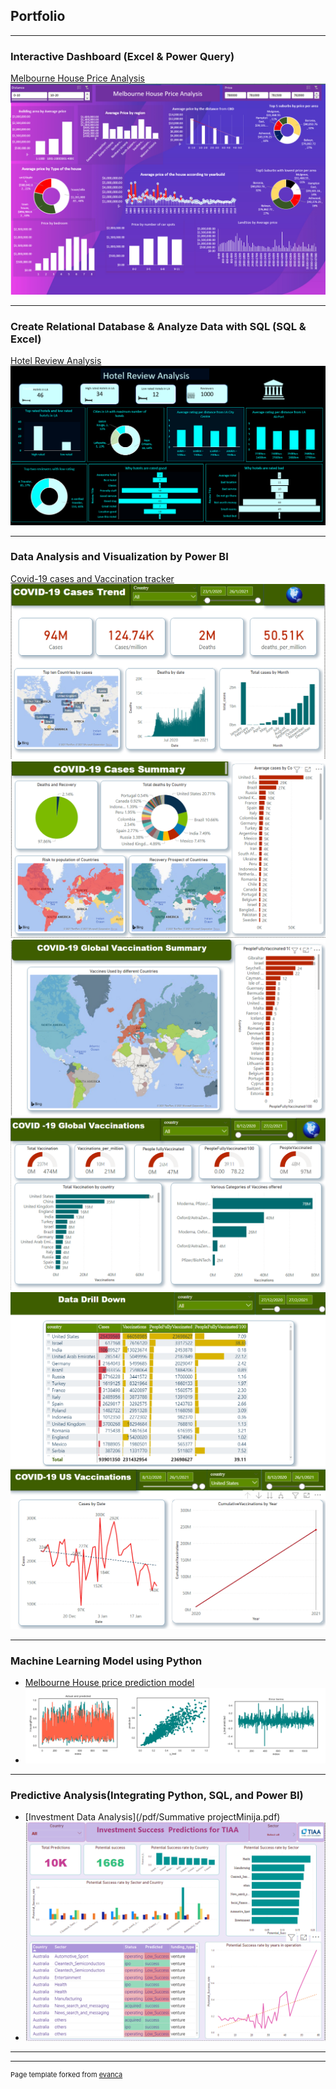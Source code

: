 ## Portfolio

---

### Interactive Dashboard (Excel & Power Query)

[Melbourne House Price Analysis](/pdf/Melbourne_Housing_data_analysis.pdf)
<img src="images/melbourne.PNG?raw=true"/>

---
### Create Relational Database & Analyze Data with SQL (SQL & Excel)

[Hotel Review Analysis](/pdf/AnalysisOnHotelReviewData.pdf)
<img src="images/Hotel Review Analysis.PNG?raw=true"/>

---
### Data Analysis and Visualization by Power BI

[Covid-19 cases and Vaccination tracker](/pdf/COVID-19_Vaccine_Tracker.pdf)
<img src="images/power1.PNG?raw=true"/>
<img src="images/power2.PNG?raw=true"/>
<img src="images/power3.PNG?raw=true"/>
<img src="images/power4.PNG?raw=true"/>
<img src="images/power5.PNG?raw=true"/>
<img src="images/poswer6.PNG?raw=true"/>

---

### Machine Learning Model using Python

- [Melbourne House price prediction model](/pdf/MelbourneHouse.pdf)
- <img src="images/Machine model.PNG?raw=true"/>

----
### Predictive Analysis(Integrating Python, SQL, and Power BI)
- [Investment Data Analysis](/pdf/Summative projectMinija.pdf)
- <img src="images/Investment predictions for TIAA.PNG?raw=true"/>

---




---
<p style="font-size:11px">Page template forked from <a href="https://github.com/evanca/quick-portfolio">evanca</a></p>
<!-- Remove above link if you don't want to attibute -->
